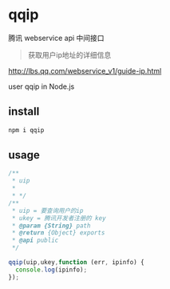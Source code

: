 # qqip

腾讯 webservice api 中间接口 

>获取用户ip地址的详细信息

http://lbs.qq.com/webservice_v1/guide-ip.html

user qqip in Node.js



## install

```bash
npm i qqip
```

## usage

```js
/**
 * uip
 * 
 * */
/**
 * uip = 要查询用户的ip
 * ukey = 腾讯开发者注册的 key
 * @param {String} path
 * @return {Object} exports
 * @api public
 */

qqip(uip,ukey,function (err, ipinfo) {
  console.log(ipinfo); 
});
```
